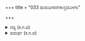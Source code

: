 +++
title = "033 ಹುರುಡಿಗರನೇಕಾನ್ತದೊಳಗಾ"

+++

<details><summary>ಗದ್ಯ (ಕ.ಗ.ಪ) </summary>

33. ಕೆಲವು ರಾಜರು ಹೊಟ್ಟೆಕಿಚ್ಚುಪಡುವವರನ್ನು ಏಕಾಂತದಲ್ಲಿ ಆದರಿಸುತ್ತಾರೆ. ಭೇದಬುದ್ಧಿಯಿರುವವರಿಗೆ ಅವಕಾಶ ಮಾಡಿಕೊಡುತ್ತಾರೆ. ವಂಚಕರಿಗೂ ವಿಶ್ವಾಸವಿಲ್ಲದವರಿಗೂ ಮರುಳಾಗುತ್ತಾರೆ. ದುಷ್ಟರಿಗೂ ಭಂಡರಿಗೂ ಹಣವನ್ನು ತೆರುತ್ತಾರೆ. ಇದು ಸಹಜವಾಗಿ ನಡೆಯುತ್ತದೆ. ಇದರ ಬಗ್ಗೆ ನಿನ್ನ ಮನಸ್ಸು ಏನೆನ್ನುತ್ತದೆ ?
</details>

<details><summary>ಪದಾರ್ಥ (ಕ.ಗ.ಪ) </summary>

ಹುರುಡಿಗ-ಹೊಟ್ಟೆಕಿಚ್ಚುಪಡುವವನು,  
ಕುಟಿಲ-ವಂಚಕ,   
ವಿಶ್ವಾಸ-ನಂಬಿಕೆ  
ಹುರುಡಿಗರು-ಹೊಟ್ಟೆಕಿಚ್ಚಿನವರು, ಏಕಾಂತದೊಳಗೆ-ಯಾರೂ ಇಲ್ಲದಾಗ, ಆದರಿಸು-ಗೌರವದಿಂದ ಕಾಣು, ಭೇದಕರು-ವ್ಯತ್ಯಾಸವನ್ನು ಎಣಿಸುವವರು, ತೆರಹುಗೊಡು-ಅವಕಾಶಕೊಡು, ಕುಟಿಲರು-ವಂಚಕರು, ವಿಶ್ವಾಸಹೀನ-ನಂಬಿಕೆಗೆ ಪಾತ್ರನಲ್ಲದವನು, ಖೂಳರು-ನೀಚರು, ಭಂಡರು-ಲಜ್ಜೆಯಿಲ್ಲದವರು, ಅಂತಸ್ಥ-ಮನಸ್ಸಿನಲ್ಲಿರುವುದು
</details>
